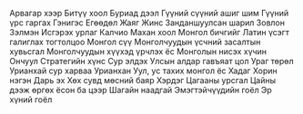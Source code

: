 Арвагар хээр
Битүү хоол
Буриад дээл
Гүүний сүүний ашиг шим
Гүүний үрс гаргах
Гэнигэс
Егөөдөл
Жаяг
Жинс
Занданшуулсан шарил
Зовлон
Зэлмэн
Исгэрэх урлаг
Калчио
Махан хоол
Монгол бичгийг Латин үсэгт галиглах тогтолцоо
Монгол сүү
Монголчуудын үсчний засалтын хувьсгал
Монголчуудын хүүхэд үрчлэх ёс
Монголын нисэх хүчин
Ончуул
Стратегийн хүнс
Сур элдэх
Улсын алдар гавъяат цол
Ураг төрөл
Урианхай сур харваа
Урианхан
Уул, ус тахих монгол ёс
Хадаг
Хорин нэгэн Дарь эх
Хөх сувд мөсний баяр
Хэрдэг
Цагааны урсгал
Цайны дээж өргөх ёсон ба цээр
Шагайн наадгай
Эмэгтэйчүүдийн гоёл
Эр хүний гоёл
